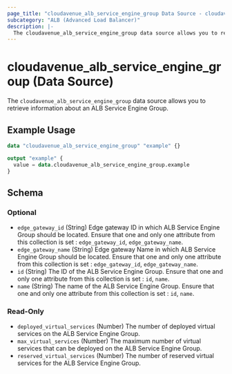 ```yaml
---
page_title: "cloudavenue_alb_service_engine_group Data Source - cloudavenue"
subcategory: "ALB (Advanced Load Balancer)"
description: |-
  The cloudavenue_alb_service_engine_group data source allows you to retrieve information about an ALB Service Engine Group.
---
```


# cloudavenue_alb_service_engine_group (Data Source)

The `cloudavenue_alb_service_engine_group` data source allows you to retrieve information about an ALB Service Engine Group.

## Example Usage

```terraform
data "cloudavenue_alb_service_engine_group" "example" {}

output "example" {
  value = data.cloudavenue_alb_service_engine_group.example
}
```

<!-- schema generated by tfplugindocs -->
## Schema

### Optional

- `edge_gateway_id` (String) Edge gateway ID in which ALB Service Engine Group should be located. Ensure that one and only one attribute from this collection is set : `edge_gateway_id`, `edge_gateway_name`.
- `edge_gateway_name` (String) Edge gateway Name in which ALB Service Engine Group should be located. Ensure that one and only one attribute from this collection is set : `edge_gateway_id`, `edge_gateway_name`.
- `id` (String) The ID of the ALB Service Engine Group. Ensure that one and only one attribute from this collection is set : `id`, `name`.
- `name` (String) The name of the ALB Service Engine Group. Ensure that one and only one attribute from this collection is set : `id`, `name`.

### Read-Only

- `deployed_virtual_services` (Number) The number of deployed virtual services on the ALB Service Engine Group.
- `max_virtual_services` (Number) The maximum number of virtual services that can be deployed on the ALB Service Engine Group.
- `reserved_virtual_services` (Number) The number of reserved virtual services for the ALB Service Engine Group.
